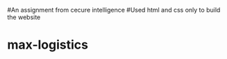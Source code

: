 #An assignment from cecure intelligence
#Used html and css only to build the website
# max-logistics
